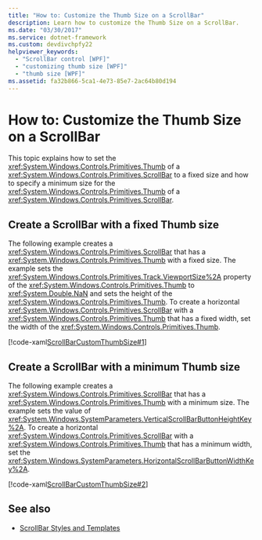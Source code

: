 ```yaml
---
title: "How to: Customize the Thumb Size on a ScrollBar"
description: Learn how to customize the Thumb Size on a ScrollBar.
ms.date: "03/30/2017"
ms.service: dotnet-framework
ms.custom: devdivchpfy22
helpviewer_keywords: 
  - "ScrollBar control [WPF]"
  - "customizing thumb size [WPF]"
  - "thumb size [WPF]"
ms.assetid: fa32b866-5ca1-4e73-85e7-2ac64b80d194
---
```

# How to: Customize the Thumb Size on a ScrollBar

This topic explains how to set the <xref:System.Windows.Controls.Primitives.Thumb> of a <xref:System.Windows.Controls.Primitives.ScrollBar> to a fixed size and how to specify a minimum size for the <xref:System.Windows.Controls.Primitives.Thumb> of a <xref:System.Windows.Controls.Primitives.ScrollBar>.

## Create a ScrollBar with a fixed Thumb size

The following example creates a <xref:System.Windows.Controls.Primitives.ScrollBar> that has a <xref:System.Windows.Controls.Primitives.Thumb> with a fixed size. The example sets the <xref:System.Windows.Controls.Primitives.Track.ViewportSize%2A> property of the <xref:System.Windows.Controls.Primitives.Thumb> to <xref:System.Double.NaN> and sets the height of the <xref:System.Windows.Controls.Primitives.Thumb>.  To create a horizontal <xref:System.Windows.Controls.Primitives.ScrollBar> with a <xref:System.Windows.Controls.Primitives.Thumb> that has a fixed width, set the width of the <xref:System.Windows.Controls.Primitives.Thumb>.

[!code-xaml[ScrollBarCustomThumbSize#1](~/samples/snippets/csharp/VS_Snippets_Wpf/ScrollBarCustomThumbSize/CS/Window1.xaml#1)]

## Create a ScrollBar with a minimum Thumb size

The following example creates a <xref:System.Windows.Controls.Primitives.ScrollBar> that has a <xref:System.Windows.Controls.Primitives.Thumb> with a minimum size. The example sets the value of <xref:System.Windows.SystemParameters.VerticalScrollBarButtonHeightKey%2A>. To create a horizontal <xref:System.Windows.Controls.Primitives.ScrollBar> with a <xref:System.Windows.Controls.Primitives.Thumb> that has a minimum width, set the <xref:System.Windows.SystemParameters.HorizontalScrollBarButtonWidthKey%2A>.

[!code-xaml[ScrollBarCustomThumbSize#2](~/samples/snippets/csharp/VS_Snippets_Wpf/ScrollBarCustomThumbSize/CS/Window1.xaml#2)]

## See also

- [ScrollBar Styles and Templates](scrollbar-styles-and-templates.md)
